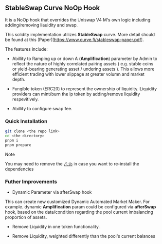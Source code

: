 ## StableSwap Curve NoOp Hook

It is a NoOp hook that overrides the Uniswap V4 M's own logic including adding/removing liauidity and swap.

This solidity implementation utilizes **StableSwap** curve. More detail should be found at this (Paper)[https://www.curve.fi/stableswap-paper.pdf].

The features include:

- Abillity to Ramping up or down A (**Amplification**) parameter by Admin to reflect the nature of highly correlated pairing assets ( e.g. stable coins or yield-bearing generating asset / undering assets ). This allows more efficient trading with lower slippage at greater volumn and market depth.

- Fungible token (ERC20) to represent the ownership of liquidity. Liquidity providers can mint/burn the lp token by adding/remove liquidity respevitively.

- Abillity to configure swap fee.


### Quick Installation

```bash
git clone <the repo link>
cd <the directory>
pnpm i 
pnpm prepare
```

>[!NOTE]
> You may need to remove the  [`/lib`](./lib) in case you want to re-install the dependencies


### Futher Improvements

- Dynamic Parameter via afterSwap hook

This can create new customized Dynamic Automated Market Maker. For example. dynamic **Amplification** param could be configured via **afterSwap** hook, based on the data/condition regarding the pool  current imbalancing proportion of assets.

- Remove Liquidity in one token functionality.

- Remove Liquidity, weighted differently than the pool's current balances